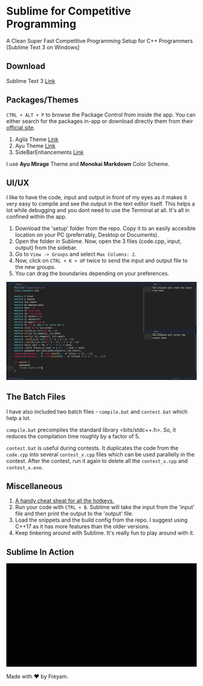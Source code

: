 # Sublime for Competitive Programming
A Clean Super Fast Competitive Programming Setup for C++ Programmers [Sublime Text 3 on Windows]

## Download
Sublime Text 3 [Link](https://www.sublimetext.com/3 "Download Link")

## Packages/Themes
`CTRL + ALT + P` to browse the Package Control from inside the app. You can either search for the packages in-app or download directly them from their [official site](https://packagecontrol.io/).

1. Agila Theme [Link](https://packagecontrol.io/packages/Agila%20Theme "Download Link")
2. Ayu Theme [Link](https://packagecontrol.io/packages/ayu "Download Link")
3. SideBarEnhancements [Link](https://packagecontrol.io/packages/SideBarEnhancements "Download Link")

I use **Ayu Mirage** Theme and **Monokai Markdown** Color Scheme. 

## UI/UX
I like to have the code, input and output in front of my eyes as it makes it very easy to compile and see the output in the text editor itself. This helps a lot while debugging and you dont need to use the Terminal at all. It's all in confined within the app.

1. Download the 'setup' folder from the repo. Copy it to an easily accesible location on your PC (preferrably, Desktop or Documents).
2. Open the folder in Sublime. Now, open the 3 files (code.cpp, input, output) from the sidebar.
3. Go to `View -> Groups` and select `Max Columns: 2`. 
4. Now, click on `CTRL + K + UP` twice to send the input and output file to the new groups.
5. You can drag the boundaries depending on your preferences.

![Screenshot](/src/theme.png?raw=true "My Setup")

## The Batch Files
I have also included two batch files - `compile.bat` and `contest.bat` which help a lot.

`compile.bat` precompiles the standard library <bits/stdc++.h>. So, it reduces the compilation time roughly by a factor of 5.

`contest.bat` is useful during contests. It duplicates the code from the `code.cpp` into several `contest_x.cpp` files which can be used parallelly in the contest. After the contest, run it again to delete all the `contest_x.cpp` and `contest_x.exe`.

## Miscellaneous
1. [A handy cheat sheat for all the hotkeys.](https://www.shortcutfoo.com/app/dojos/sublime-text-3-win/cheatsheet "Must Learn")
2. Run your code with `CTRL + B`. Sublime will take the input from the 'input' file and then print the output to the 'output' file.
3. Load the snippets and the build config from the repo. I suggest using C++17 as it has more features than the older versions.
3. Keep tinkering around with Sublime. It's really fun to play around with it.

## Sublime In Action
![SPEEEED!](/src/animation.gif "Sample Code")

Made with :heart: by Freyam.
